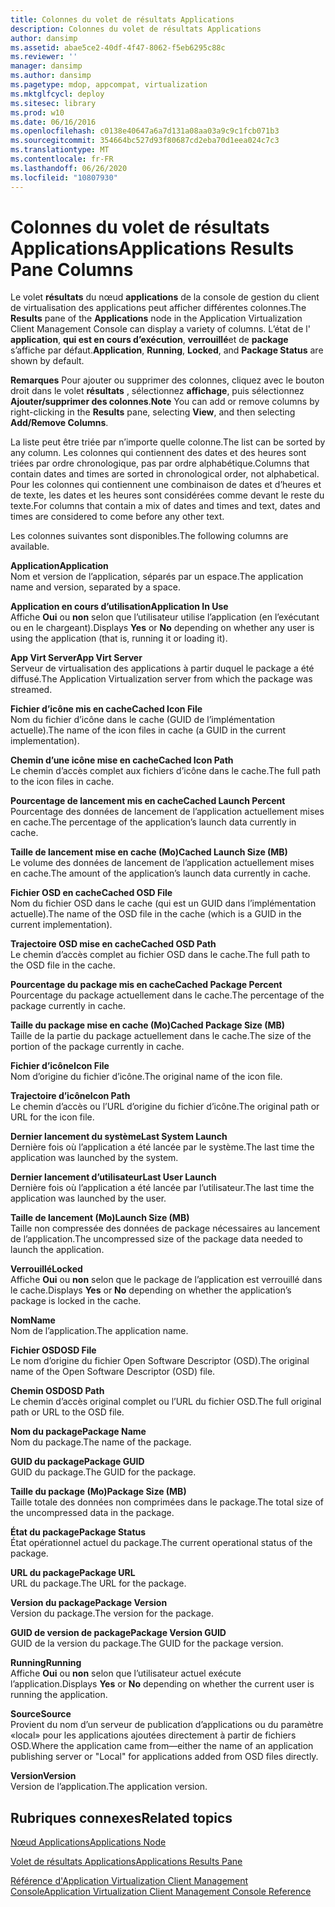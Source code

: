 ```yaml
---
title: Colonnes du volet de résultats Applications
description: Colonnes du volet de résultats Applications
author: dansimp
ms.assetid: abae5ce2-40df-4f47-8062-f5eb6295c88c
ms.reviewer: ''
manager: dansimp
ms.author: dansimp
ms.pagetype: mdop, appcompat, virtualization
ms.mktglfcycl: deploy
ms.sitesec: library
ms.prod: w10
ms.date: 06/16/2016
ms.openlocfilehash: c0138e40647a6a7d131a08aa03a9c9c1fcb071b3
ms.sourcegitcommit: 354664bc527d93f80687cd2eba70d1eea024c7c3
ms.translationtype: MT
ms.contentlocale: fr-FR
ms.lasthandoff: 06/26/2020
ms.locfileid: "10807930"
---
```

# <span data-ttu-id="b6710-103">Colonnes du volet de résultats Applications</span><span class="sxs-lookup"><span data-stu-id="b6710-103">Applications Results Pane Columns</span></span>


<span data-ttu-id="b6710-104">Le volet **résultats** du nœud **applications** de la console de gestion du client de virtualisation des applications peut afficher différentes colonnes.</span><span class="sxs-lookup"><span data-stu-id="b6710-104">The **Results** pane of the **Applications** node in the Application Virtualization Client Management Console can display a variety of columns.</span></span> <span data-ttu-id="b6710-105">L’état de l' **application**, **qui est en cours d’exécution**, **verrouillé**et de **package** s’affiche par défaut.</span><span class="sxs-lookup"><span data-stu-id="b6710-105">**Application**, **Running**, **Locked**, and **Package Status** are shown by default.</span></span>

<span data-ttu-id="b6710-106">**Remarques**  Pour ajouter ou supprimer des colonnes, cliquez avec le bouton droit dans le volet **résultats** , sélectionnez **affichage**, puis sélectionnez **Ajouter/supprimer des colonnes**.</span><span class="sxs-lookup"><span data-stu-id="b6710-106">**Note** You can add or remove columns by right-clicking in the **Results** pane, selecting **View**, and then selecting **Add/Remove Columns**.</span></span>

 

<span data-ttu-id="b6710-107">La liste peut être triée par n’importe quelle colonne.</span><span class="sxs-lookup"><span data-stu-id="b6710-107">The list can be sorted by any column.</span></span> <span data-ttu-id="b6710-108">Les colonnes qui contiennent des dates et des heures sont triées par ordre chronologique, pas par ordre alphabétique.</span><span class="sxs-lookup"><span data-stu-id="b6710-108">Columns that contain dates and times are sorted in chronological order, not alphabetical.</span></span> <span data-ttu-id="b6710-109">Pour les colonnes qui contiennent une combinaison de dates et d’heures et de texte, les dates et les heures sont considérées comme devant le reste du texte.</span><span class="sxs-lookup"><span data-stu-id="b6710-109">For columns that contain a mix of dates and times and text, dates and times are considered to come before any other text.</span></span>

<span data-ttu-id="b6710-110">Les colonnes suivantes sont disponibles.</span><span class="sxs-lookup"><span data-stu-id="b6710-110">The following columns are available.</span></span>

<a href="" id="application"></a>**<span data-ttu-id="b6710-111">Application</span><span class="sxs-lookup"><span data-stu-id="b6710-111">Application</span></span>**  
<span data-ttu-id="b6710-112">Nom et version de l’application, séparés par un espace.</span><span class="sxs-lookup"><span data-stu-id="b6710-112">The application name and version, separated by a space.</span></span>

<a href="" id="application-in-use"></a>**<span data-ttu-id="b6710-113">Application en cours d’utilisation</span><span class="sxs-lookup"><span data-stu-id="b6710-113">Application In Use</span></span>**  
<span data-ttu-id="b6710-114">Affiche **Oui** ou **non** selon que l’utilisateur utilise l’application (en l’exécutant ou en le chargeant).</span><span class="sxs-lookup"><span data-stu-id="b6710-114">Displays **Yes** or **No** depending on whether any user is using the application (that is, running it or loading it).</span></span>

<a href="" id="app-virt-server"></a>**<span data-ttu-id="b6710-115">App Virt Server</span><span class="sxs-lookup"><span data-stu-id="b6710-115">App Virt Server</span></span>**  
<span data-ttu-id="b6710-116">Serveur de virtualisation des applications à partir duquel le package a été diffusé.</span><span class="sxs-lookup"><span data-stu-id="b6710-116">The Application Virtualization server from which the package was streamed.</span></span>

<a href="" id="cached-icon-file"></a>**<span data-ttu-id="b6710-117">Fichier d’icône mis en cache</span><span class="sxs-lookup"><span data-stu-id="b6710-117">Cached Icon File</span></span>**  
<span data-ttu-id="b6710-118">Nom du fichier d’icône dans le cache (GUID de l’implémentation actuelle).</span><span class="sxs-lookup"><span data-stu-id="b6710-118">The name of the icon files in cache (a GUID in the current implementation).</span></span>

<a href="" id="cached-icon-path"></a>**<span data-ttu-id="b6710-119">Chemin d’une icône mise en cache</span><span class="sxs-lookup"><span data-stu-id="b6710-119">Cached Icon Path</span></span>**  
<span data-ttu-id="b6710-120">Le chemin d’accès complet aux fichiers d’icône dans le cache.</span><span class="sxs-lookup"><span data-stu-id="b6710-120">The full path to the icon files in cache.</span></span>

<a href="" id="cached-launch-percent"></a>**<span data-ttu-id="b6710-121">Pourcentage de lancement mis en cache</span><span class="sxs-lookup"><span data-stu-id="b6710-121">Cached Launch Percent</span></span>**  
<span data-ttu-id="b6710-122">Pourcentage des données de lancement de l’application actuellement mises en cache.</span><span class="sxs-lookup"><span data-stu-id="b6710-122">The percentage of the application’s launch data currently in cache.</span></span>

<a href="" id="cached-launch-size--mb-"></a>**<span data-ttu-id="b6710-123">Taille de lancement mise en cache (Mo)</span><span class="sxs-lookup"><span data-stu-id="b6710-123">Cached Launch Size (MB)</span></span>**  
<span data-ttu-id="b6710-124">Le volume des données de lancement de l’application actuellement mises en cache.</span><span class="sxs-lookup"><span data-stu-id="b6710-124">The amount of the application’s launch data currently in cache.</span></span>

<a href="" id="cached-osd-file"></a>**<span data-ttu-id="b6710-125">Fichier OSD en cache</span><span class="sxs-lookup"><span data-stu-id="b6710-125">Cached OSD File</span></span>**  
<span data-ttu-id="b6710-126">Nom du fichier OSD dans le cache (qui est un GUID dans l’implémentation actuelle).</span><span class="sxs-lookup"><span data-stu-id="b6710-126">The name of the OSD file in the cache (which is a GUID in the current implementation).</span></span>

<a href="" id="cached-osd-path"></a>**<span data-ttu-id="b6710-127">Trajectoire OSD mise en cache</span><span class="sxs-lookup"><span data-stu-id="b6710-127">Cached OSD Path</span></span>**  
<span data-ttu-id="b6710-128">Le chemin d’accès complet au fichier OSD dans le cache.</span><span class="sxs-lookup"><span data-stu-id="b6710-128">The full path to the OSD file in the cache.</span></span>

<a href="" id="cached-package-percent"></a>**<span data-ttu-id="b6710-129">Pourcentage du package mis en cache</span><span class="sxs-lookup"><span data-stu-id="b6710-129">Cached Package Percent</span></span>**  
<span data-ttu-id="b6710-130">Pourcentage du package actuellement dans le cache.</span><span class="sxs-lookup"><span data-stu-id="b6710-130">The percentage of the package currently in cache.</span></span>

<a href="" id="cached-package-size--mb-"></a>**<span data-ttu-id="b6710-131">Taille du package mise en cache (Mo)</span><span class="sxs-lookup"><span data-stu-id="b6710-131">Cached Package Size (MB)</span></span>**  
<span data-ttu-id="b6710-132">Taille de la partie du package actuellement dans le cache.</span><span class="sxs-lookup"><span data-stu-id="b6710-132">The size of the portion of the package currently in cache.</span></span>

<a href="" id="icon-file"></a>**<span data-ttu-id="b6710-133">Fichier d’icône</span><span class="sxs-lookup"><span data-stu-id="b6710-133">Icon File</span></span>**  
<span data-ttu-id="b6710-134">Nom d’origine du fichier d’icône.</span><span class="sxs-lookup"><span data-stu-id="b6710-134">The original name of the icon file.</span></span>

<a href="" id="icon-path"></a>**<span data-ttu-id="b6710-135">Trajectoire d’icône</span><span class="sxs-lookup"><span data-stu-id="b6710-135">Icon Path</span></span>**  
<span data-ttu-id="b6710-136">Le chemin d’accès ou l’URL d’origine du fichier d’icône.</span><span class="sxs-lookup"><span data-stu-id="b6710-136">The original path or URL for the icon file.</span></span>

<a href="" id="last-system-launch"></a>**<span data-ttu-id="b6710-137">Dernier lancement du système</span><span class="sxs-lookup"><span data-stu-id="b6710-137">Last System Launch</span></span>**  
<span data-ttu-id="b6710-138">Dernière fois où l’application a été lancée par le système.</span><span class="sxs-lookup"><span data-stu-id="b6710-138">The last time the application was launched by the system.</span></span>

<a href="" id="last-user-launch"></a>**<span data-ttu-id="b6710-139">Dernier lancement d’utilisateur</span><span class="sxs-lookup"><span data-stu-id="b6710-139">Last User Launch</span></span>**  
<span data-ttu-id="b6710-140">Dernière fois où l’application a été lancée par l’utilisateur.</span><span class="sxs-lookup"><span data-stu-id="b6710-140">The last time the application was launched by the user.</span></span>

<a href="" id="launch-size--mb-"></a>**<span data-ttu-id="b6710-141">Taille de lancement (Mo)</span><span class="sxs-lookup"><span data-stu-id="b6710-141">Launch Size (MB)</span></span>**  
<span data-ttu-id="b6710-142">Taille non compressée des données de package nécessaires au lancement de l’application.</span><span class="sxs-lookup"><span data-stu-id="b6710-142">The uncompressed size of the package data needed to launch the application.</span></span>

<a href="" id="locked"></a>**<span data-ttu-id="b6710-143">Verrouillé</span><span class="sxs-lookup"><span data-stu-id="b6710-143">Locked</span></span>**  
<span data-ttu-id="b6710-144">Affiche **Oui** ou **non** selon que le package de l’application est verrouillé dans le cache.</span><span class="sxs-lookup"><span data-stu-id="b6710-144">Displays **Yes** or **No** depending on whether the application’s package is locked in the cache.</span></span>

<a href="" id="name"></a>**<span data-ttu-id="b6710-145">Nom</span><span class="sxs-lookup"><span data-stu-id="b6710-145">Name</span></span>**  
<span data-ttu-id="b6710-146">Nom de l’application.</span><span class="sxs-lookup"><span data-stu-id="b6710-146">The application name.</span></span>

<a href="" id="osd-file"></a>**<span data-ttu-id="b6710-147">Fichier OSD</span><span class="sxs-lookup"><span data-stu-id="b6710-147">OSD File</span></span>**  
<span data-ttu-id="b6710-148">Le nom d’origine du fichier Open Software Descriptor (OSD).</span><span class="sxs-lookup"><span data-stu-id="b6710-148">The original name of the Open Software Descriptor (OSD) file.</span></span>

<a href="" id="osd-path"></a>**<span data-ttu-id="b6710-149">Chemin OSD</span><span class="sxs-lookup"><span data-stu-id="b6710-149">OSD Path</span></span>**  
<span data-ttu-id="b6710-150">Le chemin d’accès original complet ou l’URL du fichier OSD.</span><span class="sxs-lookup"><span data-stu-id="b6710-150">The full original path or URL to the OSD file.</span></span>

<a href="" id="package-name"></a>**<span data-ttu-id="b6710-151">Nom du package</span><span class="sxs-lookup"><span data-stu-id="b6710-151">Package Name</span></span>**  
<span data-ttu-id="b6710-152">Nom du package.</span><span class="sxs-lookup"><span data-stu-id="b6710-152">The name of the package.</span></span>

<a href="" id="package-guid"></a>**<span data-ttu-id="b6710-153">GUID du package</span><span class="sxs-lookup"><span data-stu-id="b6710-153">Package GUID</span></span>**  
<span data-ttu-id="b6710-154">GUID du package.</span><span class="sxs-lookup"><span data-stu-id="b6710-154">The GUID for the package.</span></span>

<a href="" id="package-size--mb-"></a>**<span data-ttu-id="b6710-155">Taille du package (Mo)</span><span class="sxs-lookup"><span data-stu-id="b6710-155">Package Size (MB)</span></span>**  
<span data-ttu-id="b6710-156">Taille totale des données non comprimées dans le package.</span><span class="sxs-lookup"><span data-stu-id="b6710-156">The total size of the uncompressed data in the package.</span></span>

<a href="" id="package-status"></a>**<span data-ttu-id="b6710-157">État du package</span><span class="sxs-lookup"><span data-stu-id="b6710-157">Package Status</span></span>**  
<span data-ttu-id="b6710-158">État opérationnel actuel du package.</span><span class="sxs-lookup"><span data-stu-id="b6710-158">The current operational status of the package.</span></span>

<a href="" id="package-url"></a>**<span data-ttu-id="b6710-159">URL du package</span><span class="sxs-lookup"><span data-stu-id="b6710-159">Package URL</span></span>**  
<span data-ttu-id="b6710-160">URL du package.</span><span class="sxs-lookup"><span data-stu-id="b6710-160">The URL for the package.</span></span>

<a href="" id="package-version"></a>**<span data-ttu-id="b6710-161">Version du package</span><span class="sxs-lookup"><span data-stu-id="b6710-161">Package Version</span></span>**  
<span data-ttu-id="b6710-162">Version du package.</span><span class="sxs-lookup"><span data-stu-id="b6710-162">The version for the package.</span></span>

<a href="" id="package-version-guid"></a>**<span data-ttu-id="b6710-163">GUID de version de package</span><span class="sxs-lookup"><span data-stu-id="b6710-163">Package Version GUID</span></span>**  
<span data-ttu-id="b6710-164">GUID de la version du package.</span><span class="sxs-lookup"><span data-stu-id="b6710-164">The GUID for the package version.</span></span>

<a href="" id="running"></a>**<span data-ttu-id="b6710-165">Running</span><span class="sxs-lookup"><span data-stu-id="b6710-165">Running</span></span>**  
<span data-ttu-id="b6710-166">Affiche **Oui** ou **non** selon que l’utilisateur actuel exécute l’application.</span><span class="sxs-lookup"><span data-stu-id="b6710-166">Displays **Yes** or **No** depending on whether the current user is running the application.</span></span>

<a href="" id="source"></a>**<span data-ttu-id="b6710-167">Source</span><span class="sxs-lookup"><span data-stu-id="b6710-167">Source</span></span>**  
<span data-ttu-id="b6710-168">Provient du nom d’un serveur de publication d’applications ou du paramètre «local» pour les applications ajoutées directement à partir de fichiers OSD.</span><span class="sxs-lookup"><span data-stu-id="b6710-168">Where the application came from—either the name of an application publishing server or "Local" for applications added from OSD files directly.</span></span>

<a href="" id="version"></a>**<span data-ttu-id="b6710-169">Version</span><span class="sxs-lookup"><span data-stu-id="b6710-169">Version</span></span>**  
<span data-ttu-id="b6710-170">Version de l’application.</span><span class="sxs-lookup"><span data-stu-id="b6710-170">The application version.</span></span>

## <span data-ttu-id="b6710-171">Rubriques connexes</span><span class="sxs-lookup"><span data-stu-id="b6710-171">Related topics</span></span>


[<span data-ttu-id="b6710-172">Nœud Applications</span><span class="sxs-lookup"><span data-stu-id="b6710-172">Applications Node</span></span>](applications-node.md)

[<span data-ttu-id="b6710-173">Volet de résultats Applications</span><span class="sxs-lookup"><span data-stu-id="b6710-173">Applications Results Pane</span></span>](applications-results-pane.md)

[<span data-ttu-id="b6710-174">Référence d'Application Virtualization Client Management Console</span><span class="sxs-lookup"><span data-stu-id="b6710-174">Application Virtualization Client Management Console Reference</span></span>](application-virtualization-client-management-console-reference.md)

 

 





